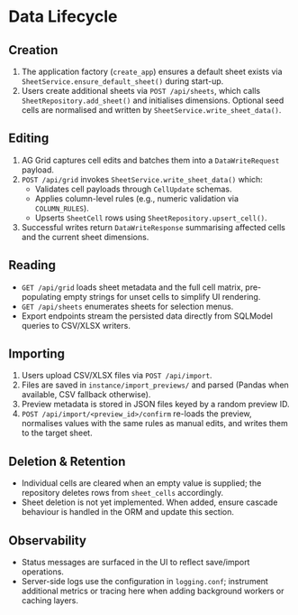 # Data Lifecycle

## Creation
1. The application factory (`create_app`) ensures a default sheet exists via `SheetService.ensure_default_sheet()` during start-up.
2. Users create additional sheets via `POST /api/sheets`, which calls `SheetRepository.add_sheet()` and initialises dimensions. Optional seed cells are normalised and written by `SheetService.write_sheet_data()`.

## Editing
1. AG Grid captures cell edits and batches them into a `DataWriteRequest` payload.
2. `POST /api/grid` invokes `SheetService.write_sheet_data()` which:
   - Validates cell payloads through `CellUpdate` schemas.
   - Applies column-level rules (e.g., numeric validation via `COLUMN_RULES`).
   - Upserts `SheetCell` rows using `SheetRepository.upsert_cell()`.
3. Successful writes return `DataWriteResponse` summarising affected cells and the current sheet dimensions.

## Reading
- `GET /api/grid` loads sheet metadata and the full cell matrix, pre-populating empty strings for unset cells to simplify UI rendering.
- `GET /api/sheets` enumerates sheets for selection menus.
- Export endpoints stream the persisted data directly from SQLModel queries to CSV/XLSX writers.

## Importing
1. Users upload CSV/XLSX files via `POST /api/import`.
2. Files are saved in `instance/import_previews/` and parsed (Pandas when available, CSV fallback otherwise).
3. Preview metadata is stored in JSON files keyed by a random preview ID.
4. `POST /api/import/<preview_id>/confirm` re-loads the preview, normalises values with the same rules as manual edits, and writes them to the target sheet.

## Deletion & Retention
- Individual cells are cleared when an empty value is supplied; the repository deletes rows from `sheet_cells` accordingly.
- Sheet deletion is not yet implemented. When added, ensure cascade behaviour is handled in the ORM and update this section.

## Observability
- Status messages are surfaced in the UI to reflect save/import operations.
- Server-side logs use the configuration in `logging.conf`; instrument additional metrics or tracing here when adding background workers or caching layers.
